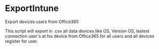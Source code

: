 # ExportIntune
Export devices users from Office365

This script will export in .csv all data devices like OS, Version OS, lastest connection user's at his device from Office365 for all users and all devices register for user.
